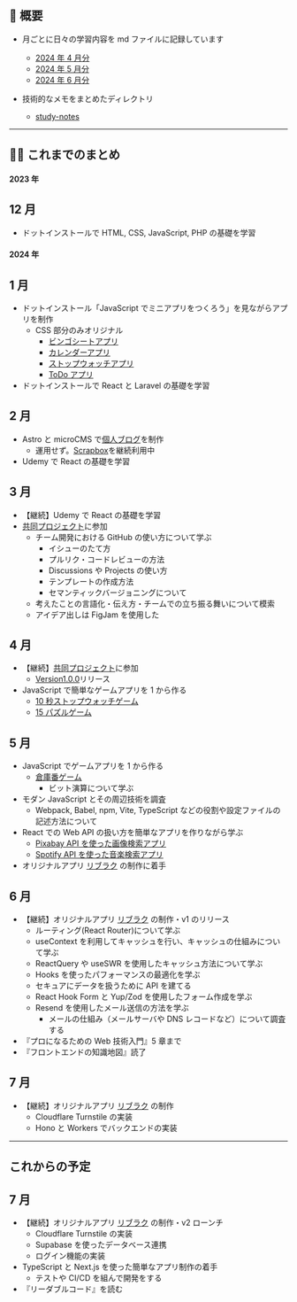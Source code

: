 ## 🐌 概要

- 月ごとに日々の学習内容を md ファイルに記録しています

  - [2024 年 4 月分](https://github.com/kagomen/activities-log/blob/main/2024-04.md)
  - [2024 年 5 月分](https://github.com/kagomen/activities-log/blob/main/2024-05.md)
  - [2024 年 6 月分](https://github.com/kagomen/activities-log/blob/main/2024-06.md)

- 技術的なメモをまとめたディレクトリ
  - [study-notes](https://github.com/kagomen/study-log/tree/main/study-notes)

---

## 🏃‍♀️ これまでのまとめ

#### 2023 年

## 12 月

- ドットインストールで HTML, CSS, JavaScript, PHP の基礎を学習

#### 2024 年

## 1 月

- ドットインストール「JavaScript でミニアプリをつくろう」を見ながらアプリを制作
  - CSS 部分のみオリジナル
    - [ビンゴシートアプリ](https://kagomen.github.io/BingoSheet/)
    - [カレンダーアプリ](https://kagomen.github.io/Calendar/)
    - [ストップウォッチアプリ](https://kagomen.github.io/Stopwatch/)
    - [ToDo アプリ](https://kagomen.github.io/TodoApp-js/)
- ドットインストールで React と Laravel の基礎を学習

## 2 月

- Astro と microCMS で[個人ブログ](https://kagome.pages.dev/)を制作
  - 運用せず。[Scrapbox](https://scrapbox.io/kagomen/)を継続利用中
- Udemy で React の基礎を学習

## 3 月

- 【継続】Udemy で React の基礎を学習
- [共同プロジェクト](https://github.com/kagomen/first-contributions-ja.github.io)に参加
  - チーム開発における GitHub の使い方について学ぶ
    - イシューのたて方
    - プルリク・コードレビューの方法
    - Discussions や Projects の使い方
    - テンプレートの作成方法
    - セマンティックバージョニングについて
  - 考えたことの言語化・伝え方・チームでの立ち振る舞いについて模索
  - アイデア出しは FigJam を使用した

## 4 月

- 【継続】[共同プロジェクト](https://github.com/kagomen/first-contributions-ja.github.io)に参加
  - [Version1.0.0](https://github.com/first-contributions-ja/first-contributions-ja.github.io/releases/tag/v1.0.0)リリース
- JavaScript で簡単なゲームアプリを 1 から作る
  - [10 秒ストップウォッチゲーム](https://kagomen.github.io/10second-game/)
  - [15 パズルゲーム](https://kagomen.github.io/15puzzle/)

## 5 月

- JavaScript でゲームアプリを 1 から作る
  - [倉庫番ゲーム](https://kagomen.github.io/sokoban/)
    - ビット演算について学ぶ
- モダン JavaScript とその周辺技術を調査
  - Webpack, Babel, npm, Vite, TypeScript などの役割や設定ファイルの記述方法について
- React での Web API の扱い方を簡単なアプリを作りながら学ぶ
  - [Pixabay API を使った画像検索アプリ](https://pixabay-api-app.pages.dev/)
  - [Spotify API を使った音楽検索アプリ](https://spotify-api-app.pages.dev/)
- オリジナルアプリ [リブラク](https://libraku.pages.dev/) の制作に着手

## 6 月

- 【継続】オリジナルアプリ [リブラク](https://libraku.pages.dev/) の制作・v1 のリリース
  - ルーティング(React Router)について学ぶ
  - useContext を利用してキャッシュを行い、キャッシュの仕組みについて学ぶ
  - ReactQuery や useSWR を使用したキャッシュ方法について学ぶ
  - Hooks を使ったパフォーマンスの最適化を学ぶ
  - セキュアにデータを扱うために API を建てる
  - React Hook Form と Yup/Zod を使用したフォーム作成を学ぶ
  - Resend を使用したメール送信の方法を学ぶ
    - メールの仕組み（メールサーバや DNS レコードなど）について調査する
- 『プロになるための Web 技術入門』5 章まで
- 『フロントエンドの知識地図』読了

## 7 月

- 【継続】オリジナルアプリ [リブラク](https://libraku.pages.dev/) の制作
  - Cloudflare Turnstile の実装
  - Hono と Workers でバックエンドの実装

---

## これからの予定

## 7 月

- 【継続】オリジナルアプリ [リブラク](https://libraku.pages.dev/) の制作・v2 ローンチ
  - Cloudflare Turnstile の実装
  - Supabase を使ったデータベース連携
  - ログイン機能の実装
- TypeScript と Next.js を使った簡単なアプリ制作の着手
  - テストや CI/CD を組んで開発をする
- 『リーダブルコード』を読む
